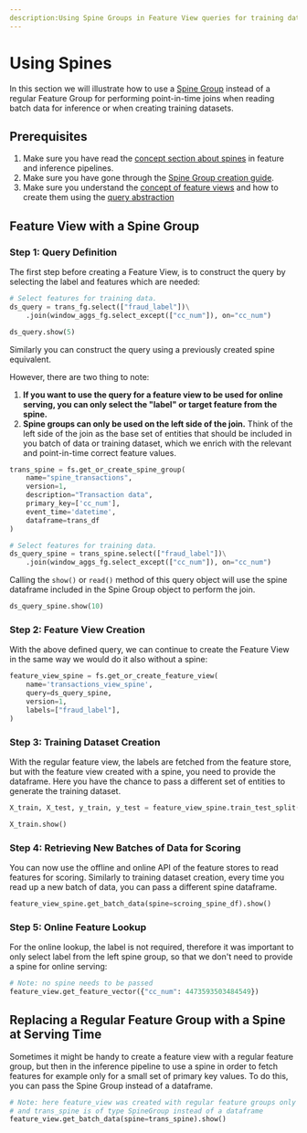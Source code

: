 ```yaml
---
description:Using Spine Groups in Feature View queries for training dataset and batch retrieval.
---
```


# Using Spines

In this section we will illustrate how to use a [Spine Group](../../../concepts/fs/feature_group/spine_group.md) instead of a regular Feature Group for performing
point-in-time joins when reading batch data for inference or when creating training datasets.

## Prerequisites

1. Make sure you have read the [concept section about spines](../../../concepts/fs/feature_group/spine_group.md) in feature and inference pipelines.
2. Make sure you have gone through the [Spine Group creation guide](../feature_group/create_spine.md).
3. Make sure you understand the [concept of feature views](../../../concepts/fs/feature_view/fv_overview.md) and how to create them using the [query abstraction](../feature_view/query.md)

## Feature View with a Spine Group

### Step 1: Query Definition

The first step before creating a Feature View, is to construct the query by selecting the label and features which are needed:

```python
# Select features for training data.
ds_query = trans_fg.select(["fraud_label"])\
    .join(window_aggs_fg.select_except(["cc_num"]), on="cc_num")

ds_query.show(5)
```

Similarly you can construct the query using a previously created spine equivalent.

However, there are two thing to note:

1. **If you want to use the query for a feature view to be used for online serving, you can only select the "label" or target feature from the spine.**
2. **Spine groups can only be used on the left side of the join.** Think of the left side of the join as the base set of entities that should be included in you batch of data or training dataset, which we enrich with the relevant and point-in-time correct feature values.

```python
trans_spine = fs.get_or_create_spine_group(
    name="spine_transactions",
    version=1,
    description="Transaction data",
    primary_key=['cc_num'],
    event_time='datetime',
    dataframe=trans_df
)

# Select features for training data.
ds_query_spine = trans_spine.select(["fraud_label"])\
    .join(window_aggs_fg.select_except(["cc_num"]), on="cc_num")
```

Calling the `show()` or `read()` method of this query object will use the spine dataframe included in the Spine Group object to perform the join.

```python
ds_query_spine.show(10)
```

### Step 2: Feature View Creation

With the above defined query, we can continue to create the Feature View in the same way we would do it also without a spine:

```python
feature_view_spine = fs.get_or_create_feature_view(
    name='transactions_view_spine',
    query=ds_query_spine,
    version=1,
    labels=["fraud_label"],
)
```

### Step 3: Training Dataset Creation

With the regular feature view, the labels are fetched from the feature store, but with the feature view created with a spine, you need to provide the dataframe.
Here you have the chance to pass a different set of entities to generate the training dataset.

```python
X_train, X_test, y_train, y_test = feature_view_spine.train_test_split(0.2, spine=new_entities_df)

X_train.show()
```

### Step 4: Retrieving New Batches of Data for Scoring

You can now use the offline and online API of the feature stores to read features for scoring.
Similarly to training dataset creation, every time you read up a new batch of data, you can pass a different spine dataframe.

```python
feature_view_spine.get_batch_data(spine=scroing_spine_df).show()
```

### Step 5: Online Feature Lookup

For the online lookup, the label is not required, therefore it was important to only select label from the left spine group, so that we don't need to provide a spine for online serving:

```python
# Note: no spine needs to be passed
feature_view.get_feature_vector({"cc_num": 4473593503484549})
```

## Replacing a Regular Feature Group with a Spine at Serving Time

Sometimes it might be handy to create a feature view with a regular feature group, but then in the inference pipeline to use a spine in order to fetch features for example only for a small set of primary key values.
To do this, you can pass the Spine Group instead of a dataframe.

```python
# Note: here feature_view was created with regular feature groups only
# and trans_spine is of type SpineGroup instead of a dataframe
feature_view.get_batch_data(spine=trans_spine).show()
```
